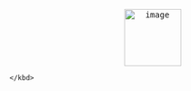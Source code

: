 <p align="center">
  <kbd>
<img width="100" alt="image" src="https://github.com/user-attachments/assets/f7104ffd-78ed-431a-b527-c91bc70575c8" />
    
    </kbd>
<p/>
